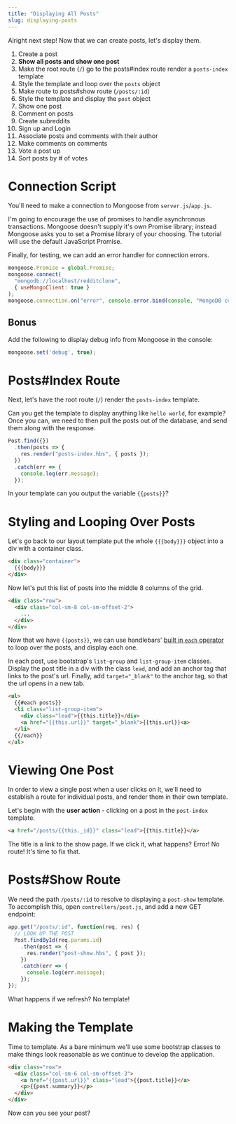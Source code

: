 ```yaml
---
title: "Displaying All Posts"
slug: displaying-posts
---
```


Alright next step! Now that we can create posts, let's display them.

1. Create a post
1. **Show all posts and show one post**
  1. Make the root route (`/`) go to the posts#index route render a `posts-index` template
  1. Style the template and loop over the `posts` object
  1. Make route to posts#show route (`/posts/:id`)
  1. Style the template and display the `post` object
1. Show one post
1. Comment on posts
1. Create subreddits
1. Sign up and Login
1. Associate posts and comments with their author
1. Make comments on comments
1. Vote a post up
1. Sort posts by # of votes

# Connection Script

You'll need to make a connection to Mongoose from `server.js`/`app.js`.

I'm going to encourage the use of promises to handle asynchronous transactions. Mongoose doesn't supply it's own Promise library; instead Mongoose asks you to set a Promise library of your choosing. The tutorial will use the default JavaScript Promise.

Finally, for testing, we can add an error handler for connection errors.

```js
mongoose.Promise = global.Promise;
mongoose.connect(
  "mongodb://localhost/redditclone",
  { useMongoClient: true }
);
mongoose.connection.on("error", console.error.bind(console, "MongoDB connection Error:"));
```

## Bonus

Add the following to display debug info from Mongoose in the console:

```js
mongoose.set('debug', true);
```

# Posts#Index Route

Next, let's have the root route (`/`) render the `posts-index` template.

Can you get the template to display anything like `hello world`, for example? Once you can, we need to then pull the posts out of the database, and send them along with the response.

```js
Post.find({})
  .then(posts => {
    res.render("posts-index.hbs", { posts });
  })
  .catch(err => {
    console.log(err.message);
  });
```

In your template can you output the variable `{{posts}}`?

# Styling and Looping Over Posts

Let's go back to our layout template put the whole `{{{body}}}` object into a div with a container class.

```html
<div class="container">
  {{{body}}}
</div>
```

Now let's put this list of posts into the middle 8 columns of the grid.

```html
<div class="row">
  <div class="col-sm-8 col-sm-offset-2">
    ...
  </div>
</div>
```

Now that we have `{{posts}}`, we can use handlebars' [built in `each` operator](http://handlebarsjs.com/builtin_helpers.html) to loop over the posts, and display each one.

In each post, use bootstrap's `list-group` and `list-group-item` classes. Display the post title in a div with the class `lead`, and add an anchor tag that links to the post's url. Finally, add `target="_blank"` to the anchor tag, so that the url opens in a new tab.

```html
<ul>
  {{#each posts}}
  <li class="list-group-item">
    <div class="lead">{{this.title}}</div>
    <a href="{{this.url}}" target="_blank">{{this.url}}<a>
  </li>
  {{/each}}
</ul>
```

# Viewing One Post

In order to view a single post when a user clicks on it, we'll need to establish a route for individual posts, and render them in their own template.

Let's begin with the **user action** - clicking on a post in the `post-index` template.

```html
<a href="/posts/{{this._id}}" class="lead">{{this.title}}</a>
```

The title is a link to the show page. If we click it, what happens? Error! No route! It's time to fix that.

# Posts#Show Route

We need the path `/posts/:id` to resolve to displaying a `post-show` template. To accomplish this, open `controllers/post.js`, and add a new GET endpoint:

```js
app.get("/posts/:id", function(req, res) {
  // LOOK UP THE POST
  Post.findById(req.params.id)
    .then(post => {
      res.render("post-show.hbs", { post });
    })
    .catch(err => {
      console.log(err.message);
    });
});
```

What happens if we refresh? No template!

# Making the Template

Time to template. As a bare minimum we'll use some bootstrap classes to make things look reasonable as we continue to develop the application.

```html
<div class="row">
  <div class="col-sm-6 col-sm-offset-3">
    <a href="{{post.url}}" class="lead">{{post.title}}</a>
    <p>{{post.summary}}</p>
  </div>
</div>
```

Now can you see your post?
